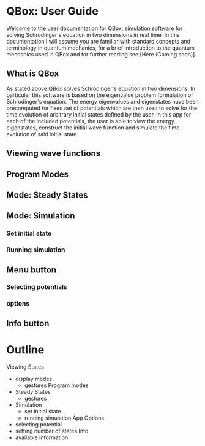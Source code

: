 # QBox: User Guide

Welcome to the user documentation for QBox, simulation software for solving Schrodinger's equation in two dimensions in real time. In this documentation I will assume you are familiar with standard concepts and terminology in quantum mechanics, for a brief introduction to the quantum mechanics used in QBox and for further reading see [Here (Coming soon)].

## What is QBox
As stated above QBox solves Schrodinger's equation in two dimensions. In particular this software is based on the eigenvalue problem formulation of Schrodinger's equation. The energy eigenvalues and eigenstates have been precomputed for fixed set of potentials which are then used to solve for the time evolution of arbitrary initial states defined by the user. In this app for each of the included potentials, the user is able to view the energy eigenstates, construct the initial wave function and simulate the time evolution of said initial state.

## Viewing wave functions

## Program Modes

## Mode: Steady States


## Mode: Simulation
### Set initial state
### Running simulation

## Menu button
### Selecting potentials
### options

## Info button

# Outline
Viewing States
- display modes
    - gestures
Program modes
- Steady States
    - gestures
- Simulation
    - set initial state
    - running simulation
App Options
- selecting potential
- setting number of states
Info
- available information
